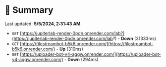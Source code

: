 # 📖 Summary
Last updated: **5/5/2024, 2:31:43 AM**

- `GET` [https://jupiterlab-render-0pdn.onrender.com/lab?](https://jupiterlab-render-0pdn.onrender.com/lab?) - **Down** (31333ms)
- `GET` [https://filestreambot-b5k6.onrender.com/](https://filestreambot-b5k6.onrender.com/) - **Up** (310ms)
- `GET` [https://uploader-bot-v4-aggw.onrender.com/](https://uploader-bot-v4-aggw.onrender.com/) - **Down** (294ms)
